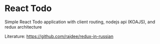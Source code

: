 # React Todo
Simple React Todo application with client routing, nodejs api (KOAJS), and redux architecture

Literature:
https://github.com/rajdee/redux-in-russian